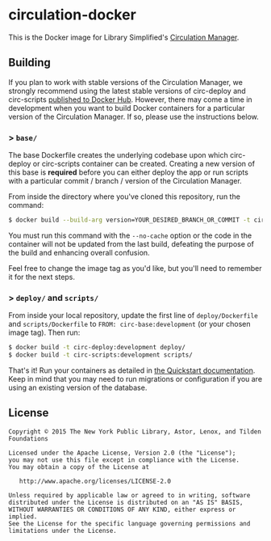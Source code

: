 # circulation-docker
 
This is the Docker image for Library Simplified's [Circulation Manager](https://github.com/NYPL-Simplified/circulation_manager).

## Building

If you plan to work with stable versions of the Circulation Manager, we strongly recommend using the latest stable versions of circ-deploy and circ-scripts [published to Docker Hub](https://hub.docker.com/r/nypl/). However, there may come a time in development when you want to build Docker containers for a particular version of the Circulation Manager. If so, please use the instructions below.

### > `base/`
The base Dockerfile creates the underlying codebase upon which circ-deploy or circ-scripts container can be created. Creating a new version of this base is **required** before you can either deploy the app or run scripts with a particular commit / branch / version of the Circulation Manager.

From inside the directory where you've cloned this repository, run the command:
```sh
$ docker build --build-arg version=YOUR_DESIRED_BRANCH_OR_COMMIT -t circ-base:development --no-cache base/
```
You must run this command with the `--no-cache` option or the code in the container will not be updated from the last build, defeating the purpose of the build and enhancing overall confusion.

Feel free to change the image tag as you'd like, but you'll need to remember it for the next steps.

### > `deploy/` and `scripts/`
From inside your local repository, update the first line of `deploy/Dockerfile` and `scripts/Dockerfile` to `FROM: circ-base:development` (or your chosen image tag). Then run:
```sh
$ docker build -t circ-deploy:development deploy/
$ docker build -t circ-scripts:development scripts/
```

That's it! Run your containers as detailed in [the Quickstart documentation](https://github.com/NYPL-Simplified/Simplified/wiki/Deployment:-Quickstart-with-Docker). Keep in mind that you may need to run migrations or configuration if you are using an existing version of the database.

## License

```
Copyright © 2015 The New York Public Library, Astor, Lenox, and Tilden Foundations

Licensed under the Apache License, Version 2.0 (the "License");
you may not use this file except in compliance with the License.
You may obtain a copy of the License at

   http://www.apache.org/licenses/LICENSE-2.0

Unless required by applicable law or agreed to in writing, software
distributed under the License is distributed on an "AS IS" BASIS,
WITHOUT WARRANTIES OR CONDITIONS OF ANY KIND, either express or implied.
See the License for the specific language governing permissions and
limitations under the License.
```
